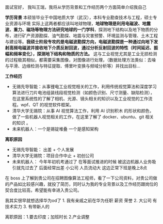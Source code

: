 	
面试官好， 我叫王瑞，我将从学历背景和工作经历两个方面简单介绍我自己

**学历背景**
本硕皆毕业于中国地质大学（武汉），本科专业勘查技术与工程，硕士专业资源与环境
实际上这两者都应该叫地球物理，**地球物理是利用电磁波、地震波、重力、磁场等物理方法研究地球的一门学科**，探测地下结构以及地下物质的分布，进行矿产资源勘探、油气勘探、地震与灾害预警、环境监测与管理、土木工程与建设等。**我硕士阶段专攻的是电磁波勘探方向，电磁波勘探是一种通过向地下发射高频电磁波并接收地下介质反射回波，通过分析反射回波的特性（时间延迟、振幅和频率变化），探测地下结构和物质的方法。**
这与工业视觉尤其是工业无损检测的过程极其相似，都需要采集图像，对图像进行处理，（数据处理方法类似：去噪与平滑、边缘检测与特征提取、傅里叶变换与频域分析等）并找出目标...


**工作经历**
- 无锡先导智能：从事锂电工业视觉相关的工作，利用传统视觉算法和深度学习算法进行刀片电池组装线段视觉检测（如颜色识别、尺寸测量、缺陷检测），在这里系统性的了解了相机、光源、镜头相关的知识以及工业视觉的工作流程。wpf、QT 的视觉软件框架。
- 清华大学无锡院：从事 AI 视觉算法工作，利用 AI 识别积木 的形状和颜色，做了一些机器人视觉相关的工作，在这里了解了 docker、ubuntu、git 相关的知识 。  
- 未来机器人：一个是锡锭堆叠  一个是感知架构 

**离职原因**
- 无锡先导智能： 出差 + 个人发展
- 清华大学无锡院：项目合作中止 + 初创公司
- 未来机器人： 今年年初机考通过了 在等面试推进的时候 被这边机器人业务吸引就先过去了 后面经常出差  小公司  人员流动大  这边正常下班是晚上8点

在 boss 上了解到贵公司在招聘图像算法工程师，看了一下公司资料，对贵公司做的产品如比较感兴趣，就投了简历，同时认为我的专业背景以及工作经历跟岗位的契合度比较高，希望能有幸进入贵公司。

我其实很早就想选择华为od了    1. 我有亲戚之前在华为任职 薪资 荣誉  2. 大公司 有技术实力 3. 有带新人的


离职原因：1.要去印度；加班时长     2.产业调整













